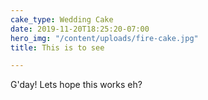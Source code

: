 ```yaml
---
cake_type: Wedding Cake
date: 2019-11-20T18:25:20-07:00
hero_img: "/content/uploads/fire-cake.jpg"
title: This is to see

---
```

G'day! Lets hope this works eh?